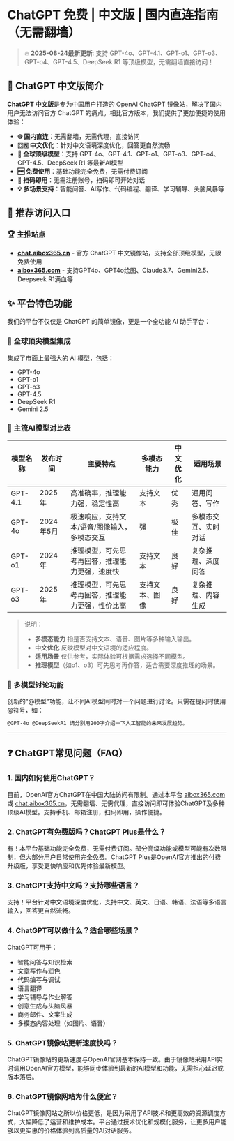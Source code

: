 # ChatGPT 免费 | 中文版 | 国内直连指南（无需翻墙）

> 🔥 **2025-08-24最新更新**: 支持 GPT-4o、GPT-4.1、GPT-o1、GPT-o3、GPT-o4、GPT-4.5、DeepSeek R1 等顶级模型，无需翻墙直接访问！

## 🚀 ChatGPT 中文版简介

**ChatGPT 中文版**是专为中国用户打造的 OpenAI ChatGPT 镜像站，解决了国内用户无法访问官方 ChatGPT 的痛点。相比官方版本，我们提供了更加便捷的使用体验：

- **🌐 国内直连**：无需翻墙，无需代理，直接访问
- **🇨🇳 中文优化**：针对中文语境深度优化，回答更自然流畅
- **🔮 全球顶级模型**：支持 GPT-4o、GPT-4.1、GPT-o1、GPT-o3、GPT-o4、GPT-4.5、DeepSeek R1 等最新AI模型
- **🆓 免费使用**：基础功能完全免费，无需付费订阅
- **📱 扫码即用**：无需注册账号，扫码即可开始对话
- **💡 多场景支持**：智能问答、AI写作、代码编程、翻译、学习辅导、头脑风暴等

## 📌 推荐访问入口

### 🏆 主推站点

- **[chat.aibox365.cn](https://chat.aibox365.cn)** - 官方 ChatGPT 中文镜像站，支持全部顶级模型，无限免费使用
- **[aibox365.com](https://aibox365.com)** - 支持GPT4o、GPT4o绘图、Claude3.7、Gemini2.5、Deepseek R1满血等

## ✨ 平台特色功能

我们的平台不仅仅是 ChatGPT 的简单镜像，更是一个全功能 AI 助手平台：

### 🔮 全球顶尖模型集成

集成了市面上最强大的 AI 模型，包括：
- GPT-4o
- GPT-o1
- GPT-o3
- GPT-4.5
- DeepSeek R1
- Gemini 2.5

### 🤖 主流AI模型对比表

| 模型名称   | 发布时间   | 主要特点                                   | 多模态能力         | 中文优化 | 适用场景               |
|------------|------------|---------------------------------------------|--------------------|----------|------------------------|
| GPT-4.1    | 2025年     | 高准确率，推理能力强，稳定性高               | 支持文本           | 优秀     | 通用问答、写作         |
| GPT-4o     | 2024年5月  | 极速响应，支持文本/语音/图像输入，多模态交互 | 强                 | 极佳     | 多模态交互、实时对话   |
| GPT-o1     | 2024年     | 推理模型，可先思考再回答，推理能力更强，速度快 | 支持文本           | 良好     | 复杂推理、深度问答     |
| GPT-o3     | 2025年     | 推理模型，可先思考再回答，推理能力更强，性价比高 | 支持文本、图像     | 良好     | 复杂推理、内容生成     |

> 说明：  
> - **多模态能力** 指是否支持文本、语音、图片等多种输入输出。  
> - **中文优化** 反映模型对中文语境的适应程度。  
> - **适用场景** 仅供参考，实际体验可根据需求选择不同模型。  
> - **推理模型**（如o1、o3）可先思考再作答，适合需要深度推理的场景。

### 💬 多模型讨论功能

创新的"@模型"功能，让不同AI模型同时对一个问题进行讨论。只需在提问时使用@符号，如：

```markdown
@GPT-4o @DeepSeekR1 请分别用200字介绍一下人工智能的未来发展趋势。
```

---

## ❓ ChatGPT常见问题（FAQ）

### 1. 国内如何使用ChatGPT？

目前，OpenAI官方ChatGPT在中国大陆访问有限制。通过本平台 [aibox365.com](https://aibox365.com) 或 [chat.aibox365.cn](https://chat.aibox365.cn)，无需翻墙、无需代理，直接访问即可体验ChatGPT及多种顶级AI模型。支持手机、邮箱注册，扫码即用，操作便捷。

### 2. ChatGPT有免费版吗？ChatGPT Plus是什么？

有！本平台基础功能完全免费，无需付费订阅。部分高级功能或模型可能有次数限制，但大部分用户日常使用完全免费。ChatGPT Plus是OpenAI官方推出的付费升级版，享受更快响应和优先体验最新模型。

### 3. ChatGPT支持中文吗？支持哪些语言？

支持！平台针对中文语境深度优化，支持中文、英文、日语、韩语、法语等多语言输入，回答更自然流畅。

### 4. ChatGPT可以做什么？适合哪些场景？

ChatGPT可用于：
- 智能问答与知识检索
- 文章写作与润色
- 代码编写与调试
- 语言翻译
- 学习辅导与作业解答
- 创意生成与头脑风暴
- 商务邮件、文案生成
- 多模态内容处理（如图片、语音）

### 5. ChatGPT镜像站更新速度快吗？

ChatGPT镜像站的更新速度与OpenAI官网基本保持一致。由于镜像站采用API实时调用OpenAI官方模型，能够同步体验到最新的AI模型和功能，无需担心延迟或版本落后。

### 6. ChatGPT镜像网站为什么便宜？

ChatGPT镜像网站之所以价格更低，是因为采用了API技术和更高效的资源调度方式，大幅降低了运营和维护成本。平台通过技术优化和规模化服务，让更多用户能够以更实惠的价格体验到高质量的AI对话服务。


